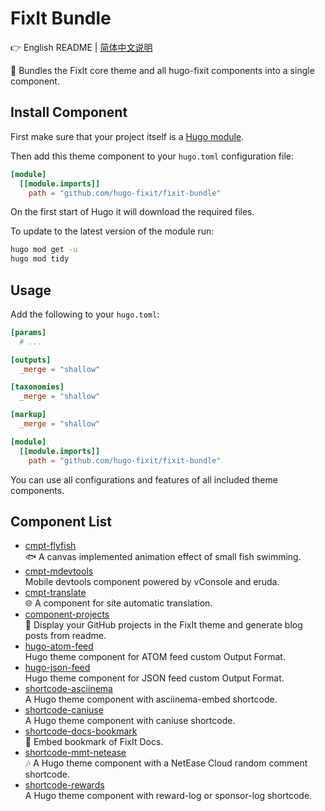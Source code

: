 # FixIt Bundle

👉 English README | [简体中文说明](/README.md)

🌲 Bundles the FixIt core theme and all hugo-fixit components into a single component.

## Install Component

First make sure that your project itself is a [Hugo module](https://gohugo.io/hugo-modules/use-modules/#initialize-a-new-module).

Then add this theme component to your `hugo.toml` configuration file:

```toml
[module]
  [[module.imports]]
    path = "github.com/hugo-fixit/fixit-bundle"
```

On the first start of Hugo it will download the required files.

To update to the latest version of the module run:

```bash
hugo mod get -u
hugo mod tidy
```

## Usage

Add the following to your `hugo.toml`:

```toml
[params]
  # ...

[outputs]
  _merge = "shallow"

[taxonomies]
  _merge = "shallow"

[markup]
  _merge = "shallow"

[module]
  [[module.imports]]
    path = "github.com/hugo-fixit/fixit-bundle"
```

You can use all configurations and features of all included theme components.

## Component List

<!-- HUGO_FIXIT_COMPONENTS:START -->
- [cmpt-flyfish](https://github.com/hugo-fixit/cmpt-flyfish)\
 🐟 A canvas implemented animation effect of small fish swimming.
- [cmpt-mdevtools](https://github.com/hugo-fixit/cmpt-mdevtools)\
 Mobile devtools component powered by vConsole and eruda.
- [cmpt-translate](https://github.com/hugo-fixit/cmpt-translate)\
 🌐 A component for site automatic translation.
- [component-projects](https://github.com/hugo-fixit/component-projects)\
 🐙 Display your GitHub projects in the FixIt theme and generate blog posts from readme.
- [hugo-atom-feed](https://github.com/hugo-fixit/hugo-atom-feed)\
 Hugo theme component for ATOM feed custom Output Format.
- [hugo-json-feed](https://github.com/hugo-fixit/hugo-json-feed)\
 Hugo theme component for JSON feed custom Output Format.
- [shortcode-asciinema](https://github.com/hugo-fixit/shortcode-asciinema)\
 A Hugo theme component with asciinema-embed shortcode.
- [shortcode-caniuse](https://github.com/hugo-fixit/shortcode-caniuse)\
 A Hugo theme component with caniuse shortcode.
- [shortcode-docs-bookmark](https://github.com/hugo-fixit/shortcode-docs-bookmark)\
 🔖 Embed bookmark of FixIt Docs.
- [shortcode-mmt-netease](https://github.com/hugo-fixit/shortcode-mmt-netease)\
 🎶 A Hugo theme component with a NetEase Cloud random comment shortcode.
- [shortcode-rewards](https://github.com/hugo-fixit/shortcode-rewards)\
 A Hugo theme component with reward-log or sponsor-log shortcode.
<!-- HUGO_FIXIT_COMPONENTS:END -->
